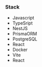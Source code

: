### Stack
  - Javascript
  - TypeSript
  - NestJS
  - PrismaORM
  - PostgreSQL
  - React
  - Docker
  - Vite
  - React

